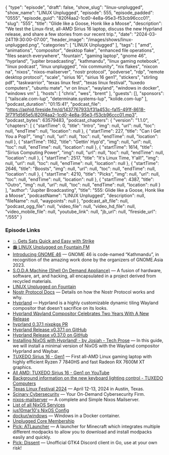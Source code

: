 {
  "type": "episode",
  "draft": false,
  "show_slug": "linux-unplugged",
  "show_name": "LINUX Unplugged",
  "episode": 555,
  "episode_padded": "0555",
  "episode_guid": "820f4aa2-1cd0-4e8a-95e3-f53cb96ccc01",
  "slug": "555",
  "title": "Glide like a Goose, Honk like a Moose",
  "description": "We test the Linux-first, all-AMD Sirius 16 laptop, discuss the new Hyprland release, and share a few stories from our recent trip.",
  "date": "2024-03-24T19:30:00-07:00",
  "header_image": "/images/shows/linux-unplugged.png",
  "categories": [
    "LINUX Unplugged"
  ],
  "tags": [
    "amd",
    "animations",
    "compositor",
    "desktop flake",
    "enhanced file operations",
    "files search everywhere",
    "fountain",
    "gaming laptop",
    "gnome 46",
    "hyprland",
    "jupiter broadcasting",
    "kathmandu",
    "linux gaming notebook",
    "linux podcast",
    "linux unplugged",
    "nix community",
    "nix flakes",
    "nixcon na",
    "nixos",
    "nixos-mailserver",
    "nostr protocol",
    "podverse",
    "rdp",
    "remote desktop protocol",
    "scale",
    "sirius 16",
    "sirius 16 gen1",
    "stickers",
    "stirling pdf",
    "taskwarrior",
    "texas linux fest",
    "texas linux festival",
    "tuxedo computers",
    "ubuntu mate",
    "vr on linux",
    "wayland",
    "windows in docker",
    "windows vm"
  ],
  "hosts": [
    "chris",
    "wes",
    "brent"
  ],
  "guests": [],
  "sponsors": [
    "tailscale.com-lup",
    "determinate.systems-lup",
    "kolide.com-lup"
  ],
  "podcast_duration": "01:15:41",
  "podcast_file": "https://aphid.fireside.fm/d/1437767933/f31a453c-fa15-491f-8618-3f71f1d565e5/820f4aa2-1cd0-4e8a-95e3-f53cb96ccc01.mp3",
  "podcast_bytes": 63579483,
  "podcast_chapters": {
    "version": "1.1.0",
    "chapters": [
      {
        "startTime": 0,
        "title": "Intro",
        "img": null,
        "url": null,
        "toc": null,
        "endTime": null,
        "location": null
      },
      {
        "startTime": 227,
        "title": "Can I Get You a Pop?",
        "img": null,
        "url": null,
        "toc": null,
        "endTime": null,
        "location": null
      },
      {
        "startTime": 1162,
        "title": "Gettin' Hyp'd",
        "img": null,
        "url": null,
        "toc": null,
        "endTime": null,
        "location": null
      },
      {
        "startTime": 1614,
        "title": "Sirius Computing Power",
        "img": null,
        "url": null,
        "toc": null,
        "endTime": null,
        "location": null
      },
      {
        "startTime": 2517,
        "title": "It's Linux Time, Y'all!",
        "img": null,
        "url": null,
        "toc": null,
        "endTime": null,
        "location": null
      },
      {
        "startTime": 2646,
        "title": "Boosts",
        "img": null,
        "url": null,
        "toc": null,
        "endTime": null,
        "location": null
      },
      {
        "startTime": 4210,
        "title": "Picks",
        "img": null,
        "url": null,
        "toc": null,
        "endTime": null,
        "location": null
      },
      {
        "startTime": 4387,
        "title": "Outro",
        "img": null,
        "url": null,
        "toc": null,
        "endTime": null,
        "location": null
      }
    ],
    "author": "Jupiter Broadcasting",
    "title": "555: Glide like a Goose, Honk like a Moose",
    "podcastName": "LINUX Unplugged",
    "description": null,
    "fileName": null,
    "waypoints": null
  },
  "podcast_alt_file": null,
  "podcast_ogg_file": null,
  "video_file": null,
  "video_hd_file": null,
  "video_mobile_file": null,
  "youtube_link": null,
  "jb_url": null,
  "fireside_url": "/555"
}


### Episode Links

  * [💥 Gets Sats Quick and Easy with Strike](https://strike.me/ "💥 Gets Sats Quick and Easy with Strike")
  * [📻 LINUX Unplugged on Fountain.FM](https://www.fountain.fm/show/dWiuBeqpDSM86AwXRXov "📻 LINUX Unplugged on Fountain.FM")
  * [Introducing GNOME 46](https://release.gnome.org/46/ "Introducing GNOME 46") — GNOME 46 is code-named “Kathmandu”, in recognition of the amazing work done by the organizers of GNOME.Asia 2023.
  * [S.O.D.A Machine (Shell On Demand Appliance)](https://forum.defcon.org/node/246908 "S.O.D.A Machine \(Shell On Demand Appliance\)") — A fusion of hardware, software, art, and hacking, all encapsulated in a project derived from recycled materials.
  * [LINUX Unplugged on Fountain](https://fountain.fm/show/dWiuBeqpDSM86AwXRXov "LINUX Unplugged on Fountain")
  * [Nostr Protocol Docs](https://nostr.com/the-protocol "Nostr Protocol Docs") — Details on how the Nostr Protocol works and why. 
  * [Hyprland](https://hyprland.org/ "Hyprland") — Hyprland is a highly customizable dynamic tiling Wayland compositor that doesn&#39;t sacrifice on its looks.
  * [Hyprland Wayland Compositor Celebrates Two Years With A New Release](https://www.phoronix.com/news/Hyprland-0.37 "Hyprland Wayland Compositor Celebrates Two Years With A New Release")
  * [hyprland 0.37.1 nixpkgs PR](https://github.com/NixOS/nixpkgs/pull/296446 "hyprland 0.37.1 nixpkgs PR")
  * [Hyprland Release v0.37.1 on GitHub](https://github.com/hyprwm/Hyprland/releases/tag/v0.37.1 "Hyprland Release v0.37.1 on GitHub")
  * [Hyprland Release v0.37.0 on GitHub](https://github.com/hyprwm/Hyprland/releases/tag/v0.37.0 "Hyprland Release v0.37.0 on GitHub")
  * [Installing NixOS with Hyprland! - by Josiah - Tech Prose](https://josiahalenbrown.substack.com/p/installing-nixos-with-hyprland "Installing NixOS with Hyprland! - by Josiah - Tech Prose") — In this guide, we will install a minimal version of NixOS with the Wayland compositor Hyprland and Waybar.
  * [TUXEDO Sirius 16 - Gen1](https://www.tuxedocomputers.com/en/TUXEDO-Sirius-16-Gen1 "TUXEDO Sirius 16 - Gen1") — First all-AMD Linux gaming laptop with highly efficient Ryzen 7 7840HS and fast Radeon RX 7600M XT graphics.
  * [All AMD: TUXEDO Sirius 16 - Gen1 on YouTube](https://www.youtube.com/watch?v=YVfaXePBTuI "All AMD: TUXEDO Sirius 16 - Gen1 on YouTube")
  * [Background information on the new keyboard lighting control - TUXEDO Computers](https://www.tuxedocomputers.com/en/Dev-Thoughts-Background-information-on-the-new-keyboard-lighting-control.tuxedo "Background information on the new keyboard lighting control - TUXEDO Computers")
  * [Texas Linux Festival 2024](https://2024.texaslinuxfest.org/ "Texas Linux Festival 2024") — April 12-13, 2024 in Austin, Texas.
  * [Scinary Cybersecurity](http://scinary.com/ "Scinary Cybersecurity") — Your On-Demand Cybersecurity Firm.
  * [nixos-mailserver](https://gitlab.com/simple-nixos-mailserver/nixos-mailserver "nixos-mailserver") — A complete and Simple Nixos Mailserver.
  * [List of all NixOS Services](https://mynixos.com/nixpkgs/options/services "List of all NixOS Services")
  * [jus10mar10&#39;s NixOS Config](http://github.com/justinmartin/Snowfall-Flake "jus10mar10's NixOS Config")
  * [dockur/windows](https://github.com/dockur/windows "dockur/windows") — Windows in a Docker container. 
  * [Unplugged Core Membership](https://unpluggedcore.com/ "Unplugged Core Membership")
  * [Pick: ATLauncher](https://flathub.org/apps/com.atlauncher.ATLauncher "Pick: ATLauncher") — A launcher for Minecraft which integrates multiple different modpacks to allow you to download and install modpacks easily and quickly.
  * [Pick: Dissent](https://flathub.org/apps/so.libdb.dissent "Pick: Dissent") — Unofficial GTK4 Discord client in Go, use at your own risk!


